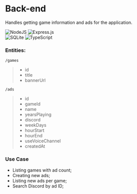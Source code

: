 # Back-end
Handles getting game information and ads for the application.

![NodeJS](https://img.shields.io/badge/node.js-6DA55F?style=for-the-badge&logo=node.js&logoColor=white)
![Express.js](https://img.shields.io/badge/express.js-%23404d59.svg?style=for-the-badge&logo=express&logoColor=%2361DAFB)<br>
![SQLite](https://img.shields.io/badge/sqlite-%2307405e.svg?style=for-the-badge&logo=sqlite&logoColor=white)
 ![TypeScript](https://img.shields.io/badge/typescript-%23007ACC.svg?style=for-the-badge&logo=typescript&logoColor=white)


### Entities:

```/games```

>- id<br>
>- title<br>
>- bannerUrl<br>

```/ads```

>- id<br>
>- gameId<br>
>- name<br>
>- yearsPlaying<br>
>- discord<br>
>- weekDays<br>
>- hourStart<br>
>- hourEnd<br>
>- useVoiceChannel<br>
>- createdAt<br>

### Use Case

- Listing games with ad count;
- Creating new ads;
- Listing new ads per game;
- Search Discord by ad ID;
